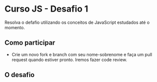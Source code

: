 # Curso JS - Desafio 1

Resolva o defafio utilizando os conceitos de JavaScript estudados até o momento.

## Como participar

* Crie um novo fork e branch com seu nome-sobrenome e faça um pull request quando estiver pronto. Iremos fazer code review.

## O desafio



